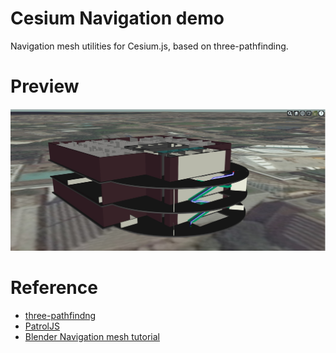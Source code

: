 # Cesium Navigation demo
Navigation mesh utilities for Cesium.js, based on three-pathfinding.

# Preview

![](images/demo.jpg)

# Reference

* [three-pathfindng](https://github.com/donmccurdy/three-pathfinding)
* [PatrolJS](https://github.com/nickjanssen/PatrolJS)
* [Blender Navigation mesh tutorial](https://youtu.be/v4d_6ZCGlAg?t=6m8s)

